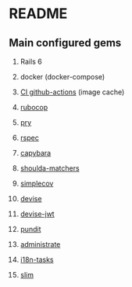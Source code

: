 # README

## Main configured gems

1. Rails 6

1. docker (docker-compose)

1. [CI github-actions](https://github.com/espoo-dev/espoo-dev/actions) (image cache)

1. [rubocop](https://github.com/rubocop-hq/rubocop-rails)

1. [pry](https://github.com/pry/pry)

1. [rspec](https://github.com/rspec/rspec-rails)

1. [capybara](https://github.com/teamcapybara/capybara)

1. [shoulda-matchers](https://github.com/thoughtbot/shoulda-matchers)

1. [simplecov](https://github.com/simplecov-ruby/simplecov)

1. [devise](https://github.com/heartcombo/devise)

1. [devise-jwt](https://github.com/waiting-for-dev/devise-jwt)

1. [pundit](https://github.com/varvet/pundit)

1. [administrate](https://github.com/thoughtbot/administrate)

1. [i18n-tasks](https://github.com/glebm/i18n-tasks)

1. [slim](https://github.com/slim-template/slim)
